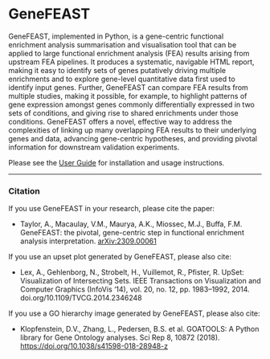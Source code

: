 # GeneFEAST

GeneFEAST, implemented in Python, is a gene-centric functional enrichment analysis summarisation and visualisation tool that can be applied to large functional enrichment analysis (FEA) results arising from upstream FEA pipelines. It produces a systematic, navigable HTML report, making it easy to identify sets of genes putatively driving multiple enrichments and to explore gene-level quantitative data first used to identify input genes. Further, GeneFEAST can compare FEA results from multiple studies, making it possible, for example, to highlight patterns of gene expression amongst genes commonly differentially expressed in two sets of conditions, and giving rise to shared enrichments under those conditions. GeneFEAST offers a novel, effective way to address the complexities of linking up many overlapping FEA results to their underlying genes and data, advancing gene-centric hypotheses, and providing pivotal information for downstream validation experiments.

Please see the [User Guide](https://avigailtaylor.github.io/GeneFEAST/user_guide.html) for installation and usage instructions.

---

### Citation

If you use GeneFEAST in your research, please cite the paper:
- Taylor, A., Macaulay, V.M., Maurya, A.K., Miossec, M.J., Buffa, F.M. GeneFEAST: the pivotal, gene-centric step in functional enrichment
  analysis interpretation. [arXiv:2309.00061](https://doi.org/10.48550/arXiv.2309.00061)

If you use an upset plot generated by GeneFEAST, please also cite: 
- Lex, A., Gehlenborg, N., Strobelt, H., Vuillemot, R., Pfister, R. UpSet: Visualization of Intersecting Sets. IEEE Transactions on Visualization and Computer Graphics (InfoVis ‘14), vol. 20, no. 12, pp. 1983–1992, 2014. doi.org/10.1109/TVCG.2014.2346248

If you use a GO hierarchy image generated by GeneFEAST, please also cite:
- Klopfenstein, D.V., Zhang, L., Pedersen, B.S. et al. GOATOOLS: A Python library for Gene Ontology analyses. Sci Rep 8, 10872 (2018). 
https://doi.org/10.1038/s41598-018-28948-z

